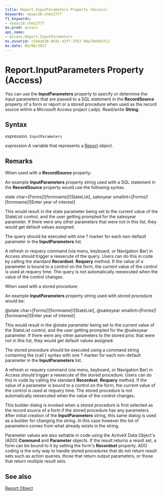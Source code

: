```yaml
---
title: Report.InputParameters Property (Access)
keywords: vbaac10.chm13777
f1_keywords:
- vbaac10.chm13777
ms.prod: access
api_name:
- Access.Report.InputParameters
ms.assetid: c544db38-9d31-42ff-3fb7-98a79d9d2fc2
ms.date: 06/08/2017
---
```



# Report.InputParameters Property (Access)

You can use the  **InputParameters** property to specify or determine the input parameters that are passed to a SQL statement in the **RecordSource** property of a form or report or a stored procedure when used as the record source within a Microsoft Access project (.adp). Read/write **String**.


## Syntax

 _expression_. `InputParameters`

 _expression_ A variable that represents a [Report](./Access.Report.md) object.


## Remarks

When used with a  **RecordSource** property:

An example  **InputParameters** property string used with a SQL statement in the **RecordSource** property would use the following syntax.

state char=[Forms]![formname]![StateList], salesyear smallint=[Forms]![formname]![Enter year of interest]

This would result in the state parameter being set to the current value of the StateList control, and the user getting prompted for the salesyear parameter. If there were any other parameters that were not in this list, they would get default values assigned.

The query should be executed with one ? marker for each non-default parameter in the  **InputParameters** list.

A refresh or requery command (via menu, keyboard, or Navigation Bar) in Access should trigger a reexecute of the query. Users can do this in code by calling the standard  **Recordset**. **Requery** method. If the value of a parameter is bound to a control on the form, the current value of the control is used at requery time. The query is not automatically reexecuted when the value of the control changes.

When used with a stored procedure:

An example  **InputParameters** property string used with stored procedure would be:

@state char=[Forms]![formname]![StateList], @salesyear smallint=[Forms]![formname]![Enter year of interest]

This would result in the @state parameter being set to the current value of the StateList control, and the user getting prompted for the @salesyear parameter. If there were any other parameters to the stored proc that were not in this list, they would get default values assigned.

The stored procedure should be executed using a command string containing the {call } syntax with one ? marker for each non-default parameter in the  **InputParameters** list.

A refresh or requery command (via menu, keyboard, or Navigation Bar) in Access should trigger a reexecute of the stored procedure. Users can do this in code by calling the standard  **Recordset**. **Requery** method. If the value of a parameter is bound to a control on the form, the current value of the control is used at requery time. The stored procedure is not automatically reexecuted when the value of the control changes.

This builder dialog is invoked when a stored procedure is first selected as the record source of a form if the stored procedure has any parameters. After initial creation of the  **InputParameters** string, this same dialog is used as a builder for changing the string. In this case however the list of parameters comes from what already exists in the string.

Parameter values are also settable in code using the ActiveX Data Object's (ADO)  **Command** and **Parameter** objects. If the result returns a result set, a form can be bound to it by setting the form's **Recordset** property. ADO coding is the only way to handle stored procedures that do not return result sets such as action queries, those that return output parameters, or those that return multiple result sets.


## See also


[Report Object](Access.Report.md)


